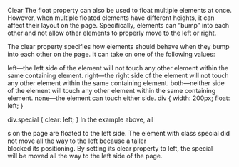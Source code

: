 Clear
The float property can also be used to float multiple elements at once. However, when multiple floated elements have different heights, it can affect their layout on the page. Specifically, elements can “bump” into each other and not allow other elements to properly move to the left or right.

The clear property specifies how elements should behave when they bump into each other on the page. It can take on one of the following values:

left—the left side of the element will not touch any other element within the same containing element.
right—the right side of the element will not touch any other element within the same containing element.
both—neither side of the element will touch any other element within the same containing element.
none—the element can touch either side.
div {
  width: 200px;
  float: left;
}

div.special {
  clear: left;
}
In the example above, all <div>s on the page are floated to the left side. The element with class special did not move all the way to the left because a taller <div> blocked its positioning. By setting its clear property to left, the special <div> will be moved all the way to the left side of the page.
